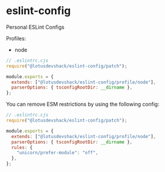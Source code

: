 # eslint-config

Personal ESLint Configs

Profiles:

- node

```js
// .eslintrc.cjs
require("@lotusdevshack/eslint-config/patch");

module.exports = {
  extends: ["@lotusdevshack/eslint-config/profile/node"],
  parserOptions: { tsconfigRootDir: __dirname },
};
```

You can remove ESM restrictions by using the following config:

```js
// .eslintrc.cjs
require("@lotusdevshack/eslint-config/patch");

module.exports = {
  extends: ["@lotusdevshack/eslint-config/profile/node"],
  parserOptions: { tsconfigRootDir: __dirname },
  rules: {
    "unicorn/prefer-module": "off",
  },
};
```
